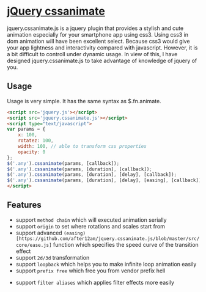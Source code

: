 [jQuery cssanimate](http://after12am.github.io/jquery.cssanimate.js/)
========================================================================

jquery.cssanimate.js is a jquery plugin that provides a stylish and cute animation especially for your smartphone app using css3.
Using css3 in dom animation will have been excellent select. Because css3 would give your app lightness and interactivity compared with javascript.
However, it is a bit difficult to controll under dynamic usage. In view of this, I have designed jquery.cssanimate.js to take advantage of knowledge of jquery of you.

## Usage

Usage is very simple. It has the same syntax as $.fn.animate.

```html
<script src='jquery.js'></script>
<script src='jquery.cssanimate.js'></script>
<script type="text/javascript">
var params = {
    x: 100,
    rotatez: 100,
    width: 100, // able to transform css properties
    opacity: 0
};
$('.any').cssanimate(params, [callback]);
$('.any').cssanimate(params, [duration], [callback]);
$('.any').cssanimate(params, [duration], [delay], [callback]);
$('.any').cssanimate(params, [duration], [delay], [easing], [callback]);
</script>
```

## Features

* support `method chain` which will executed animation serially
* support `origin` to set where rotations and scales start from
* support advanced `(easing)[https://github.com/after12am/jquery.cssanimate.js/blob/master/src/core/ease.js]` function which specifies the speed curve of the transition effect
* support `2d/3d` transformation
* support `loopback` which helps you to make infinite loop animation easily
* support `prefix free` which free you from vendor prefix hell
+ support `filter aliases` which applies filter effects more easily
